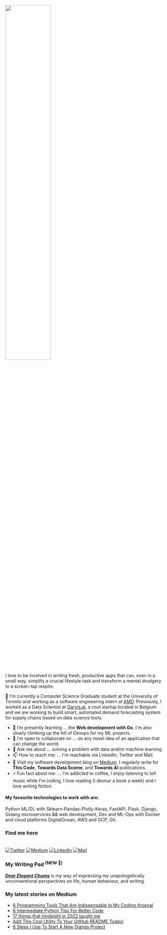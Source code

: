 <p  align="left" > <img width=53.5%  src="https://user-images.githubusercontent.com/34805906/94922526-0481e200-04d8-11eb-9300-e42c9bfea9f8.png"></p> 

I love to be involved in writing fresh, productive apps that can, even in a small way, simplify a crucial lifestyle task and transform a mental drudgery to a screen-tap respite.  

🔭 I’m currently a Computer Science Graduate student at the University of Toronto and working as a software engineering intern at [AMD](https://amd.com). Previously, I worked as a Data Scientist at [Garvis.ai](https://www.garvis.ai/), a cool startup located in Belgium and we are working to build smart, automated demand forecasting system for supply chains based on data science tools.

- 🌱 I’m presently learning ... the **Web development with Go**. I'm also slowly climbing up the hill of Devops for my ML projects. 
- 👯 I’m open to collaborate on ... on any novel idea of an application that can change the world.
- 💬 Ask me about ... solving a problem with data and/or machine learning
- 📫 How to reach me: ... I'm reachable via LinkedIn, Twitter and Mail.
- :book: Visit my software development blog on [Medium](https://medium.com/@ipom). I regularly write for **This Code**, **Towards Data Sciene**, and **Towards AI** publications. 
- ⚡ Fun fact about me: ... I'm addicted to coffee, I enjoy listening to lofi music while I'm coding, I love reading (I devour a book a week) and I love writing fiction. 

#### My favourite technologies to work with are:
Python ML/DL with Sklearn-Pandas-Plotly-Keras, FastAPI, Flask, Django, Golang microservices && web development, Dev and ML-Ops with Docker and cloud platforms DigitalOcean, AWS and GCP, Git. 


### Find me here <br><br>
<a href="https://twitter.com/intent/follow?screen_name=csandyash&tw_p=followbutton" target="_blank"><img alt="Twitter" src="https://img.shields.io/badge/twitter-%231DA1F2.svg?&style=for-the-badge&logo=twitter&logoColor=white" /></a>
<a href="https://medium.com/@ipom" target="_blank"><img alt="Medium" src="https://img.shields.io/badge/medium-%2312100E.svg?&style=for-the-badge&logo=medium&logoColor=white" /></a>
<a href="https://www.linkedin.com/in/yashprakash13" target="_blank"><img alt="LinkedIn" src="https://img.shields.io/badge/linkedin-%230077B5.svg?&style=for-the-badge&logo=linkedin&logoColor=white" /></a>
<a href="mailto:yash@yashprakash.com" target="_blank"><img alt="Mail" src="https://img.shields.io/badge/Gmail-D14836?style=for-the-badge&logo=gmail&logoColor=white"/></a>


### My Writing Pad <sup>(NEW 🥳)</sup>

[***Dear Elegant Chums***](https://medium.com/dear-elegant-chums) is my way of expressing my unapologetically unconventional perspectives on life, human behaviour, and writing.


 ### My latest stories on Medium
 - [6 Programming Tools That Are Indispensable In My Coding Arsenal](https://ipom.medium.com/6-programming-tools-that-are-indispensable-in-my-coding-arsenal-b0af1ea1f74c?source=rss-9ba949960063------2)
 - [6 Intermediate Python Tips For Better Code](https://medium.com/this-code/6-intermediate-python-tips-for-better-code-90c36ad71ba?source=rss-9ba949960063------2)
 - [17 things that hindsight in 2022 taught me](https://medium.com/dear-elegant-chums/17-things-that-hindsight-in-2022-taught-me-dbc79b2dcedb?source=rss-9ba949960063------2)
 - [Add This Cool Utility To Your GitHub README Today!](https://ipom.medium.com/add-this-cool-utility-to-your-github-readme-today-47b567d37d3?source=rss-9ba949960063------2)
 - [6 Steps I Use To Start A New Django Project](https://medium.com/this-code/6-steps-i-use-to-start-a-new-django-project-a5badc93f7ac?source=rss-9ba949960063------2)